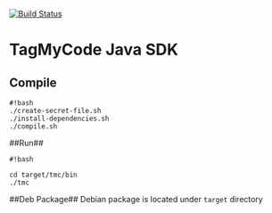 [![Build Status](https://travis-ci.org/massimozappino/tagmycode-cli.svg?branch=master)](https://travis-ci.org/massimozappino/tagmycode-cli.svg?branch=master)

# TagMyCode Java SDK #

## Compile ##

```
#!bash
./create-secret-file.sh
./install-dependencies.sh
./compile.sh
```


##Run##

```
#!bash

cd target/tmc/bin
./tmc
```


##Deb Package##
Debian package is located under ```target``` directory